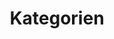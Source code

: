 ---
permalink: /categories/
title: "Kategorien"
layout: categories
author_profile: false
classes: wide
---